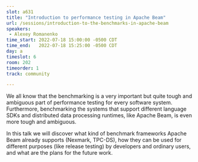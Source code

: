 ```yaml
---
slot: a631
title: "Introduction to performance testing in Apache Beam"
url: /sessions/introduction-to-the-benchmarks-in-apache-beam
speakers:
 - Alexey Romanenko
time_start: 2022-07-18 15:00:00 -0500 CDT
time_end:   2022-07-18 15:25:00 -0500 CDT
day: a
timeslot: 6
room: 202
timeorder: 1
track: community

---
```


We all know that the benchmarking is a very important but quite tough and ambiguous part of performance testing for every software system. Furthermore, benchmarking the systems that support different language SDKs and distributed data processing runtimes, like Apache Beam, is even more tough and ambiguous. 
 
In this talk we will discover what kind of benchmark frameworks Apache Beam already supports (Nexmark, TPC-DS), how they can be used for different purposes (like release testing) by developers and ordinary users, and what are the plans for the future work.